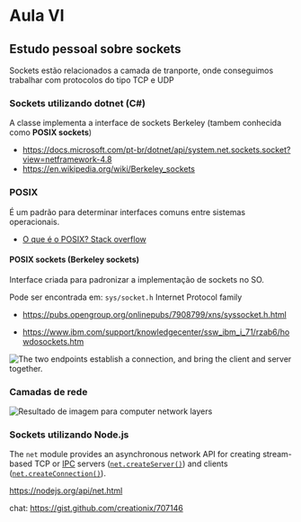 # Aula VI

## Estudo pessoal sobre sockets

Sockets estão relacionados a camada de tranporte, onde conseguimos trabalhar com protocolos do tipo TCP e UDP

### Sockets utilizando dotnet (C#)

A classe implementa a interface de sockets Berkeley (tambem conhecida como **POSIX sockets**)

- https://docs.microsoft.com/pt-br/dotnet/api/system.net.sockets.socket?view=netframework-4.8
- https://en.wikipedia.org/wiki/Berkeley_sockets

### POSIX

É um padrão para determinar interfaces comuns entre sistemas operacionais.

- [O que é o POSIX? Stack overflow](https://pt.stackoverflow.com/questions/194883/o-que-é-o-posix)

#### POSIX sockets (Berkeley sockets)

Interface criada para padronizar a implementação de sockets no SO.

Pode ser encontrada em: `sys/socket.h` Internet Protocol family

- https://pubs.opengroup.org/onlinepubs/7908799/xns/syssocket.h.html

- https://www.ibm.com/support/knowledgecenter/ssw_ibm_i_71/rzab6/howdosockets.htm

![The two endpoints establish a connection, and bring the client and server together.](https://www.ibm.com/support/knowledgecenter/ssw_ibm_i_71/rzab6/rxab6500.gif)

### Camadas de rede

![Resultado de imagem para computer network layers](https://www.cse.iitk.ac.in/users/dheeraj/cs425/fig.lec02/tcp_layer.jpg)

### Sockets utilizando Node.js

The `net` module provides an asynchronous network API for creating stream-based TCP or [IPC](https://nodejs.org/api/net.html#net_ipc_support) servers ([`net.createServer()`](https://nodejs.org/api/net.html#net_net_createserver_options_connectionlistener)) and clients ([`net.createConnection()`](https://nodejs.org/api/net.html#net_net_createconnection)).

https://nodejs.org/api/net.html

chat: https://gist.github.com/creationix/707146